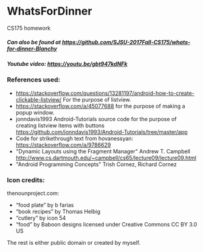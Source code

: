 # WhatsForDinner
CS175 homework

##### Can also be found at https://github.com/SJSU-2017Fall-CS175/whats-for-dinner-Blanchy
##### Youtube video: https://youtu.be/gbt947kdNFk

### References used:

* https://stackoverflow.com/questions/13281197/android-how-to-create-clickable-listview/ For the purpose of listview.
* https://stackoverflow.com/a/45077688 for the purpose of making a popup window.
* jonndavis1993 Android-Tutorials source code for the purpose of creating listview items with buttons https://github.com/jonndavis1993/Android-Tutorials/tree/master/app
* Code for strikethrough text from hovanessyan: https://stackoverflow.com/a/9786629
* "Dynamic Layouts using the Fragment Manager" Andrew T. Campbell http://www.cs.dartmouth.edu/~campbell/cs65/lecture09/lecture09.html
* "Android Programming Concepts" Trish Cornez, Richard Cornez

### Icon credits:
thenounproject.com:
* “food plate” by b farias
* “book recipes” by Thomas Helbig
* “cutlery” by icon 54
* “food” by Baboon designs
licensed under Creative Commons CC BY 3.0 US

The rest is either public domain or created by myself.
